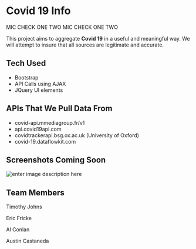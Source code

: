# Covid 19 Info

MIC CHECK ONE TWO MIC CHECK ONE TWO

This project aims to aggregate **Covid 19** in a useful and meaningful way. We will attempt to insure that all sources are legitimate and accurate.


## Tech Used

 - Bootstrap
 - API Calls using AJAX
 - JQuery UI elements

## APIs That We Pull Data From

 - covid-api.mmediagroup.fr/v1
 - api.covid19api.com
 - covidtrackerapi.bsg.ox.ac.uk (University of Oxford)
 - covid-19.dataflowkit.com

## Screenshots Coming Soon

![enter image description here](https://images.unsplash.com/photo-1614332287897-cdc485fa562d?ixid=MnwxMjA3fDB8MHxwaG90by1wYWdlfHx8fGVufDB8fHx8&ixlib=rb-1.2.1&auto=format&fit=crop&w=500&q=80)

## Team Members

Timothy Johns

Eric Fricke

Al Conlan

Austin Castaneda
